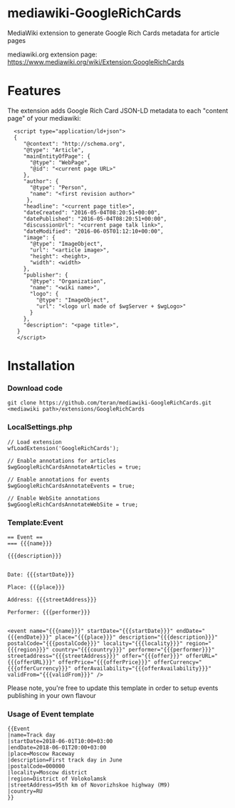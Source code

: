 # mediawiki-GoogleRichCards
MediaWiki extension to generate Google Rich Cards metadata for article pages

mediawiki.org extension page: https://www.mediawiki.org/wiki/Extension:GoogleRichCards

# Features
The extension adds Google Rich Card JSON-LD metadata to each "content page" of your mediawiki:

```
  <script type="application/ld+json">
  {
     "@context": "http://schema.org",
     "@type": "Article",
     "mainEntityOfPage": {
       "@type": "WebPage",
       "@id": "<current page URL>"
     },
     "author": {
       "@type": "Person",
       "name": "<first revision author>"
      },
     "headline": "<current page title>",
     "dateCreated": "2016-05-04T08:20:51+00:00",
     "datePublished": "2016-05-04T08:20:51+00:00",
     "discussionUrl": "<current page talk link>",
     "dateModified": "2016-06-05T01:12:10+00:00",
     "image": {
       "@type": "ImageObject",
       "url": "<article image>",
       "height": <height>,
       "width": <width>
     },
     "publisher": {
       "@type": "Organization",
       "name": "<wiki name>",
       "logo": {
         "@type": "ImageObject",
         "url": "<logo url made of $wgServer + $wgLogo>"
       }
     },
     "description": "<page title>",
   }
   </script>
```

# Installation

### Download code
```
git clone https://github.com/teran/mediawiki-GoogleRichCards.git <mediawiki path>/extensions/GoogleRichCards
```

### LocalSettings.php
```
// Load extension
wfLoadExtension('GoogleRichCards');

// Enable annotations for articles
$wgGoogleRichCardsAnnotateArticles = true;

// Enable annotations for events
$wgGoogleRichCardsAnnotateEvents = true;

// Enable WebSite annotations
$wgGoogleRichCardsAnnotateWebSite = true;
```

### Template:Event
```
== Event ==
=== {{{name}}}

{{{description}}}


Date: {{{startDate}}}

Place: {{{place}}}

Address: {{{streetAddress}}}

Performer: {{{performer}}}


<event name="{{{name}}}" startDate="{{{startDate}}}" endDate="{{{endDate}}}" place="{{{place}}}" description="{{{description}}}" postalCode="{{{postalCode}}}" locality="{{{locality}}}" region="{{{region}}}" country="{{{country}}}" performer="{{{performer}}}" streetaddress="{{{streetAddress}}}" offer="{{{offer}}}" offerURL="{{{offerURL}}}" offerPrice="{{{offerPrice}}}" offerCurrency="{{{offerCurrency}}}" offerAvailability="{{{offerAvailability}}}" validFrom="{{{validFrom}}}" />
```

Please note, you're free to update this template in order to setup events publishing in your own flavour

### Usage of Event template

```
{{Event
|name=Track day
|startDate=2018-06-01T10:00+03:00
|endDate=2018-06-01T20:00+03:00
|place=Moscow Raceway
|description=First track day in June
|postalCode=000000
|locality=Moscow district
|region=District of Volokolamsk
|streetAddress=95th km of Novorizhskoe highway (М9)
|country=RU
}}
```
